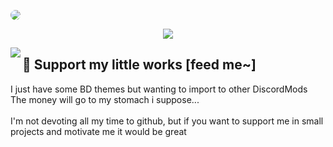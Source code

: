 <img src="https://user-images.githubusercontent.com/79029257/185763262-2fc8bf77-b9d1-425f-8f88-27c4d7335edb.png" style="border-radius:8px"/></a>

<p align="center">
  <a href="https://ko-fi.com/P5P5EI7GP"><img src="https://ko-fi.com/img/githubbutton_sm.svg">
</p>

<a href="https://discord.com/users/403725623161257984"><img align="left" src="https://lanyard.cnrad.dev/api/403725623161257984"/></a>

## 📍 Support my little works [feed me~]

I just have some BD themes but wanting to import to other DiscordMods <br/>The money will go to my stomach i suppose... <br/><br/>I'm not devoting all my time to github, but if you want to support me in small projects and motivate me it would be great
